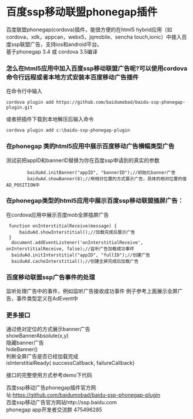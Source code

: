 百度ssp移动联盟phonegap插件
====================

百度联盟phonegap(cordova)插件，能很方便的在html5 hybrid应用（如cordova，xdk，appcan，webx5，jqmobile、sencha touch,ionic）中接入百度ssp联盟广告，支持ios和android平台。<br/>
基于phonegap 3.4 或 cordova 3.5编译

### 怎么在html5应用中加入百度ssp移动联盟广告呢?可以使用cordova命令行远程或者本地方式安装本百度移动广告插件
在命令行中输入<br/>
```
cordova plugin add https://github.com/baidumobad/baidu-ssp-phonegap-plugin.git
```
或者把插件下载到本地解压后输入命令
<br/>
```
cordova plugin add c:\baidu-ssp-phonegap-plugin
```
### 在phonegap 类的html5应用中展示百度移动广告横幅类型广告
测试前把appID和bannerID替换为你在百度ssp申请到的真实的参数
```
        baiduAd.initBanner("appID", "bannerID");//初始化banner广告
        baiduAd.showBanner(8);//用相对位置的方式展示广告，具体的相对位置的值AD_POSITION中

```
### 在phonegap类型的html5应用中展示百度ssp移动联盟插屏广告：
在cordova应用中展示百度mob全屏插屏广告
```
 function onInterstitialReceive(message) {
     baiduAd.showInterstitial();//加载完成后展示广告
 }
  document.addEventListener('onInterstitialReceive', onInterstitialReceive, false);//监听广告加载成功事件
  baiduAd.initInterstitial("appID", "fullID");//创建广告
  baiduAd.cacheInterstitial();//创建全屏完成后加载广告
```

### 百度移动联盟ssp广告事件的处理
监听处理广告中的事件，例如监听广告接收成功事件
例子参考上面展示全屏广告，事件类型定义在AdEvent中

### 更多接口
通过绝对定位的方式展示banner广告<br/>
showBannerAbsolute(x,y)<br/>
隐藏banner广告<br/>
hideBanner()<br/>
判断全屏广告是否已经加载完成<br/>
isInterstitialReady( successCallback, failureCallback) <br/>

接口的完整使用方式参考demo下代码<br/>

百度ssp移动广告phonegap插件官方网址:https://github.com/baidumobad/baidu-ssp-phonegap-plugin<br/>
百度ssp移动广告官方网站http://ssp.baidu.com<br/>
phonegap app开发者交流群 475496285<br/>